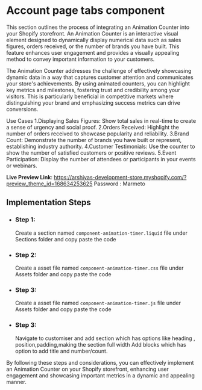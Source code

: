 
# Account page tabs component

This section outlines the process of integrating an Animation Counter into your Shopify storefront. An Animation Counter is an interactive visual element designed to dynamically display numerical data such as sales figures, orders received, or the number of brands you have built. This feature enhances user engagement and provides a visually appealing method to convey important information to your customers.

The Animation Counter addresses the challenge of effectively showcasing dynamic data in a way that captures customer attention and communicates your store's achievements. By using animated counters, you can highlight key metrics and milestones, fostering trust and credibility among your visitors. This is particularly beneficial in competitive markets where distinguishing your brand and emphasizing success metrics can drive conversions.

Use Cases
1.Displaying Sales Figures: Show total sales in real-time to create a sense of urgency and social proof.
2.Orders Received: Highlight the number of orders received to showcase popularity and reliability.
3.Brand Count: Demonstrate the number of brands you have built or represent, establishing industry authority.
4.Customer Testimonials: Use the counter to show the number of satisfied customers or positive reviews.
5.Event Participation: Display the number of attendees or participants in your events or webinars.

**Live Preview Link**: https://arshiyas-development-store.myshopify.com/?preview_theme_id=168634253625
Password : Marmeto

## Implementation Steps

 - ### Step 1: 
   Create a section named `component-animation-timer.liquid` file under Sections folder and copy paste the code
   
 - ### Step 2:
    Create a asset file named `component-animation-timer.css` file under Assets folder and copy paste the code

 - ### Step 3:
    Create a asset file named `component-animation-timer.js` file under Assets folder and copy paste the code

 - ### Step 3:
    Navigate to customiser and add section which has options like heading , position,padding,making the section full width
    Add blocks which has option to add title and number/count.
	
By following these steps and considerations, you can effectively implement an Animation Counter on your Shopify storefront, enhancing user engagement and showcasing important metrics in a dynamic and appealing manner.
